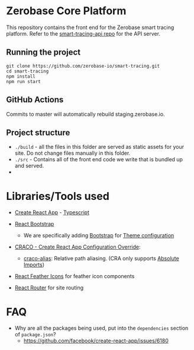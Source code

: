 # Zerobase Core Platform

This repository contains the front end for the Zerobase smart tracing platform. Refer to the [smart-tracing-api repo](https://github.com/zerobase-io/smart-tracing-api) for the API server.

## Running the project

    git clone https://github.com/zerobase-io/smart-tracing.git
    cd smart-tracing
    npm install
    npm run start

## GitHub Actions

Commits to master will automatically rebuild staging.zerobase.io.

## Project structure

- `./build` - all the files in this folder are served as static assets for your site. Do not change files manually in this folder.
- `./src` - Contains all of the front end code we write that is bundled up and served.
- 
# Libraries/Tools used

* [Create React App](https://github.com/facebook/create-react-app/issues/6180) - [Typescript](https://create-react-app.dev/docs/adding-typescript#getting-started-with-typescript-and-react)

* [React Bootstrap](https://react-bootstrap.github.io/getting-started/introduction/)
    * We are specifically adding [Bootstrap](https://getbootstrap.com/docs/4.5/getting-started/introduction/) for [Theme configuration](https://getbootstrap.com/docs/4.5/getting-started/theming/)

* [CRACO - Create React App Configuration Override](https://www.npmjs.com/package/@craco/craco):
    * [craco-alias](https://github.com/risenforces/craco-alias): Relative path aliasing. (CRA only supports [Absolute Imports](https://create-react-app.dev/docs/importing-a-component/#absolute-imports))

* [React Feather Icons](https://github.com/feathericons/react-feather) for feather icon components

* [React Router](https://reactrouter.com/web/guides/quick-start) for site routing

# FAQ
* Why are all the packages being used, put into the `dependencies` section of `package.json`?
    * https://github.com/facebook/create-react-app/issues/6180